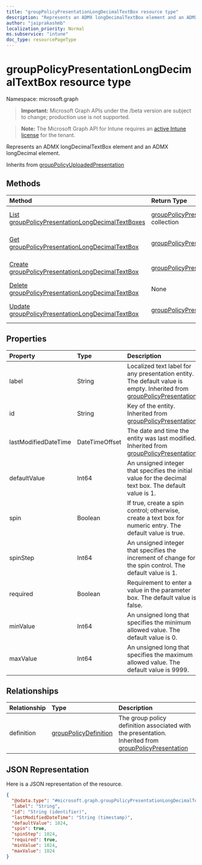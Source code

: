 ```yaml
---
title: "groupPolicyPresentationLongDecimalTextBox resource type"
description: "Represents an ADMX longDecimalTextBox element and an ADMX longDecimal element."
author: "jaiprakashmb"
localization_priority: Normal
ms.subservice: "intune"
doc_type: resourcePageType
---
```


# groupPolicyPresentationLongDecimalTextBox resource type

Namespace: microsoft.graph
> **Important:** Microsoft Graph APIs under the /beta version are subject to change; production use is not supported.

> **Note:** The Microsoft Graph API for Intune requires an [active Intune license](https://go.microsoft.com/fwlink/?linkid=839381) for the tenant.


Represents an ADMX longDecimalTextBox element and an ADMX longDecimal element.


Inherits from [groupPolicyUploadedPresentation](../resources/intune-grouppolicy-grouppolicyuploadedpresentation.md)

## Methods
|Method|Return Type|Description|
|:---|:---|:---|
|[List groupPolicyPresentationLongDecimalTextBoxes](../api/intune-grouppolicy-grouppolicypresentationlongdecimaltextbox-list.md)|[groupPolicyPresentationLongDecimalTextBox](../resources/intune-grouppolicy-grouppolicypresentationlongdecimaltextbox.md) collection|List properties and relationships of the [groupPolicyPresentationLongDecimalTextBox](../resources/intune-grouppolicy-grouppolicypresentationlongdecimaltextbox.md) objects.|
|[Get groupPolicyPresentationLongDecimalTextBox](../api/intune-grouppolicy-grouppolicypresentationlongdecimaltextbox-get.md)|[groupPolicyPresentationLongDecimalTextBox](../resources/intune-grouppolicy-grouppolicypresentationlongdecimaltextbox.md)|Read properties and relationships of the [groupPolicyPresentationLongDecimalTextBox](../resources/intune-grouppolicy-grouppolicypresentationlongdecimaltextbox.md) object.|
|[Create groupPolicyPresentationLongDecimalTextBox](../api/intune-grouppolicy-grouppolicypresentationlongdecimaltextbox-create.md)|[groupPolicyPresentationLongDecimalTextBox](../resources/intune-grouppolicy-grouppolicypresentationlongdecimaltextbox.md)|Create a new [groupPolicyPresentationLongDecimalTextBox](../resources/intune-grouppolicy-grouppolicypresentationlongdecimaltextbox.md) object.|
|[Delete groupPolicyPresentationLongDecimalTextBox](../api/intune-grouppolicy-grouppolicypresentationlongdecimaltextbox-delete.md)|None|Deletes a [groupPolicyPresentationLongDecimalTextBox](../resources/intune-grouppolicy-grouppolicypresentationlongdecimaltextbox.md).|
|[Update groupPolicyPresentationLongDecimalTextBox](../api/intune-grouppolicy-grouppolicypresentationlongdecimaltextbox-update.md)|[groupPolicyPresentationLongDecimalTextBox](../resources/intune-grouppolicy-grouppolicypresentationlongdecimaltextbox.md)|Update the properties of a [groupPolicyPresentationLongDecimalTextBox](../resources/intune-grouppolicy-grouppolicypresentationlongdecimaltextbox.md) object.|

## Properties
|Property|Type|Description|
|:---|:---|:---|
|label|String|Localized text label for any presentation entity. The default value is empty. Inherited from [groupPolicyPresentation](../resources/intune-grouppolicy-grouppolicypresentation.md)|
|id|String|Key of the entity. Inherited from [groupPolicyPresentation](../resources/intune-grouppolicy-grouppolicypresentation.md)|
|lastModifiedDateTime|DateTimeOffset|The date and time the entity was last modified. Inherited from [groupPolicyPresentation](../resources/intune-grouppolicy-grouppolicypresentation.md)|
|defaultValue|Int64|An unsigned integer that specifies the initial value for the decimal text box. The default value is 1.|
|spin|Boolean|If true, create a spin control; otherwise, create a text box for numeric entry. The default value is true.|
|spinStep|Int64|An unsigned integer that specifies the increment of change for the spin control. The default value is 1.|
|required|Boolean|Requirement to enter a value in the parameter box. The default value is false.|
|minValue|Int64|An unsigned long that specifies the minimum allowed value. The default value is 0.|
|maxValue|Int64|An unsigned long that specifies the maximum allowed value. The default value is 9999.|

## Relationships
|Relationship|Type|Description|
|:---|:---|:---|
|definition|[groupPolicyDefinition](../resources/intune-grouppolicy-grouppolicydefinition.md)|The group policy definition associated with the presentation. Inherited from [groupPolicyPresentation](../resources/intune-grouppolicy-grouppolicypresentation.md)|

## JSON Representation
Here is a JSON representation of the resource.
<!-- {
  "blockType": "resource",
  "keyProperty": "id",
  "@odata.type": "microsoft.graph.groupPolicyPresentationLongDecimalTextBox"
}
-->
``` json
{
  "@odata.type": "#microsoft.graph.groupPolicyPresentationLongDecimalTextBox",
  "label": "String",
  "id": "String (identifier)",
  "lastModifiedDateTime": "String (timestamp)",
  "defaultValue": 1024,
  "spin": true,
  "spinStep": 1024,
  "required": true,
  "minValue": 1024,
  "maxValue": 1024
}
```
